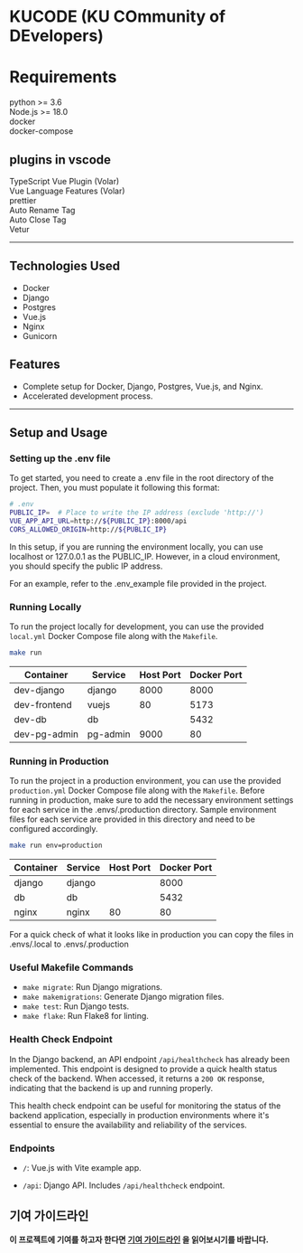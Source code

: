# KUCODE (KU COmmunity of DEvelopers)


# Requirements
python >= 3.6  
Node.js >= 18.0  
docker  
docker-compose  

## plugins in vscode
TypeScript Vue Plugin (Volar)   
Vue Language Features (Volar)  
prettier  
Auto Rename Tag  
Auto Close Tag  
Vetur  


---

## Technologies Used

- Docker
- Django
- Postgres
- Vue.js
- Nginx
- Gunicorn

## Features

- Complete setup for Docker, Django, Postgres, Vue.js, and Nginx.
- Accelerated development process.

---



## Setup and Usage

### Setting up the .env file

To get started, you need to create a .env file in the root directory of the project. Then, you must populate it following this format:

```bash
# .env
PUBLIC_IP=  # Place to write the IP address (exclude 'http://')
VUE_APP_API_URL=http://${PUBLIC_IP}:8000/api
CORS_ALLOWED_ORIGIN=http://${PUBLIC_IP}
```

In this setup, if you are running the environment locally, you can use localhost or 127.0.0.1 as the PUBLIC_IP. However, in a cloud environment, you should specify the public IP address.

For an example, refer to the .env_example file provided in the project.

### Running Locally

To run the project locally for development, you can use the provided `local.yml` Docker Compose file along with the `Makefile`.

```bash
make run
```

| Container  | Service | Host Port | Docker Port |
| ---------- | ------- | --------- | ----------- |
| dev-django | django  | 8000      | 8000        |
| dev-frontend  | vuejs   | 80      | 5173        |
| dev-db     | db      |       | 5432        |
| dev-pg-admin     | pg-admin      | 9000      | 80        |

### Running in Production

To run the project in a production environment, you can use the provided `production.yml` Docker Compose file along with the `Makefile`.
Before running in production, make sure to add the necessary environment settings for each service in the .envs/.production directory. Sample environment files for each service are provided in this directory and need to be configured accordingly.

```bash
make run env=production
```

| Container  | Service | Host Port | Docker Port |
| ---------- | ------- | --------- | ----------- |
| django     | django  |           | 8000        |
| db         | db      |           | 5432        |
| nginx      | nginx   | 80        | 80          |

For a quick check of what it looks like in production you can copy the files in .envs/.local to .envs/.production

### Useful Makefile Commands

- `make migrate`: Run Django migrations.
- `make makemigrations`: Generate Django migration files.
- `make test`: Run Django tests.
- `make flake`: Run Flake8 for linting.

### Health Check Endpoint

In the Django backend, an API endpoint `/api/healthcheck` has already been implemented. This endpoint is designed to provide a quick health status check of the backend. When accessed, it returns a `200 OK` response, indicating that the backend is up and running properly.

This health check endpoint can be useful for monitoring the status of the backend application, especially in production environments where it's essential to ensure the availability and reliability of the services.

### Endpoints

- `/`: Vue.js with Vite example app.
<!-- - `/admin`: Django admin panel. To access, you need to create a superuser using `make createsuperuser`. -->
- `/api`: Django API. Includes `/api/healthcheck` endpoint.




## 기여 가이드라인
**이 프로젝트에 기여를 하고자 한다면 
[기여 가이드라인](.github/CONTRIBUTING.md) 을 읽어보시기를 바랍니다.**